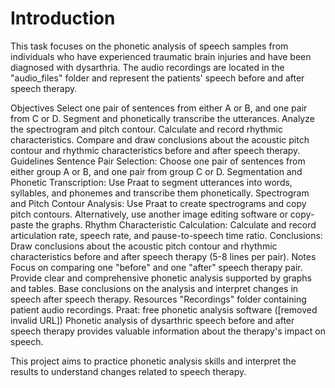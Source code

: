 # Introduction
This task focuses on the phonetic analysis of speech samples from individuals who have experienced traumatic brain injuries and have been diagnosed with dysarthria. The audio recordings are located in the "audio_files" folder and represent the patients' speech before and after speech therapy.


Objectives
Select one pair of sentences from either A or B, and one pair from C or D.
Segment and phonetically transcribe the utterances.
Analyze the spectrogram and pitch contour.
Calculate and record rhythmic characteristics.
Compare and draw conclusions about the acoustic pitch contour and rhythmic characteristics before and after speech therapy.
Guidelines
Sentence Pair Selection: Choose one pair of sentences from either group A or B, and one pair from group C or D.
Segmentation and Phonetic Transcription: Use Praat to segment utterances into words, syllables, and phonemes and transcribe them phonetically.
Spectrogram and Pitch Contour Analysis:
Use Praat to create spectrograms and copy pitch contours.
Alternatively, use another image editing software or copy-paste the graphs.
Rhythm Characteristic Calculation: Calculate and record articulation rate, speech rate, and pause-to-speech time ratio.
Conclusions: Draw conclusions about the acoustic pitch contour and rhythmic characteristics before and after speech therapy (5-8 lines per pair).
Notes
Focus on comparing one "before" and one "after" speech therapy pair.
Provide clear and comprehensive phonetic analysis supported by graphs and tables.
Base conclusions on the analysis and interpret changes in speech after speech therapy.
Resources
"Recordings" folder containing patient audio recordings.
Praat: free phonetic analysis software ([removed invalid URL])
Phonetic analysis of dysarthric speech before and after speech therapy provides valuable information about the therapy's impact on speech.

This project aims to practice phonetic analysis skills and interpret the results to understand changes related to speech therapy.
